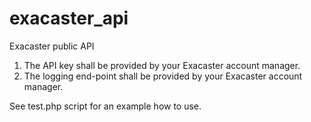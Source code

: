exacaster_api
=============

Exacaster public API


1. The API key shall be provided by your Exacaster account manager. 
2. The logging end-point shall be provided by your Exacaster account manager. 


See test.php script for an example how to use. 
